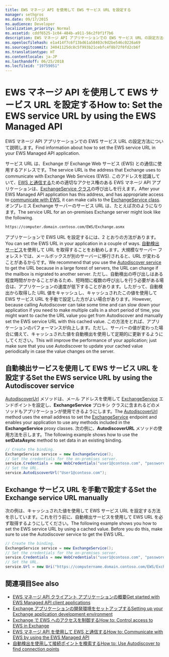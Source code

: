 ```yaml
---
title: EWS マネージ API を使用して EWS サービス URL を設定する
manager: sethgros
ms.date: 09/17/2015
ms.audience: Developer
localization_priority: Normal
ms.assetid: cddf6525-1c04-484b-a911-56c2f0f1f7b6
description: EWS マネージ API アプリケーションでの EWS サービス URL の設定方法について説明します。
ms.openlocfilehash: e1a414f7c6f13bd61a58403c9d2be546c0226a69
ms.sourcegitcommit: 34041125dc8c5f993b21cebfc4f8b72f0fd2cb6f
ms.translationtype: HT
ms.contentlocale: ja-JP
ms.lasthandoff: 06/25/2018
ms.locfileid: "19759051"
---
```

# <a name="set-the-ews-service-url-by-using-the-ews-managed-api"></a><span data-ttu-id="8c68f-103">EWS マネージ API を使用して EWS サービス URL を設定する</span><span class="sxs-lookup"><span data-stu-id="8c68f-103">How to: Set the EWS service URL by using the EWS Managed API</span></span>

<span data-ttu-id="8c68f-104">EWS マネージ API アプリケーションでの EWS サービス URL の設定方法について説明します。</span><span class="sxs-lookup"><span data-stu-id="8c68f-104">Find information about how to set the EWS service URL in your EWS Managed API application.</span></span>
  
<span data-ttu-id="8c68f-105">サービス URL は、Exchange が Exchange Web サービス (EWS) との通信に使用するアドレスです。</span><span class="sxs-lookup"><span data-stu-id="8c68f-105">The service URL is the address that Exchange uses to communicate with Exchange Web Services (EWS).</span></span> <span data-ttu-id="8c68f-106">このアドレスを認識していて、[EWS と通信する](how-to-communicate-with-ews-by-using-the-ews-managed-api.md)ための適切なアクセス権のある EWS マネージ API アプリケーションは、[ExchangeService クラス](http://msdn.microsoft.com/ja-JP/library/microsoft.exchange.webservices.data.exchangeservice%28v=exchg.80%29.aspx)の呼び出しを行えます。</span><span class="sxs-lookup"><span data-stu-id="8c68f-106">After your EWS Managed API application has this address, and has appropriate access to [communicate with EWS](how-to-communicate-with-ews-by-using-the-ews-managed-api.md), it can make calls to the [ExchangeService class](http://msdn.microsoft.com/ja-JP/library/microsoft.exchange.webservices.data.exchangeservice%28v=exchg.80%29.aspx).</span></span> <span data-ttu-id="8c68f-107">オンプレミス Exchange サーバーのサービス URL は、たとえば次のようになります。</span><span class="sxs-lookup"><span data-stu-id="8c68f-107">The service URL for an on-premises Exchange server might look like the following.</span></span> 
  
```HTML
https://computer.domain.contoso.com/EWS/Exchange.asmx
```

<span data-ttu-id="8c68f-108">アプリケーションで EWS URL を設定するには、2 とおりの方法があります。</span><span class="sxs-lookup"><span data-stu-id="8c68f-108">You can set the EWS URL in your application in a couple of ways.</span></span> <span data-ttu-id="8c68f-109">[自動検出サービス](http://msdn.microsoft.com/library/39726b67-2eb2-451b-9307-cfd0b518b55c%28Office.15%29.aspx)を使用して URL を取得することをお勧めします。大規模なサーバー フォレストでは、メールボックスが別のサーバーに移行されると、URL が変わることがあるからです。</span><span class="sxs-lookup"><span data-stu-id="8c68f-109">We recommend that you use the [Autodiscover service](http://msdn.microsoft.com/library/39726b67-2eb2-451b-9307-cfd0b518b55c%28Office.15%29.aspx) to get the URL because in a large forest of servers, the URL can change if the mailbox is migrated to another server.</span></span> <span data-ttu-id="8c68f-110">ただし、自動検出の呼び出しはある程度時間がかかることがあるため、短時間に複数の呼び出しを行う必要がある場合は、アプリケーションの速度が低下することがあります。したがって、自動検出から取得した URL 値をキャッシュし、キャッシュされたこの値を使用して EWS サービス URL を手動で設定した方がよい場合があります。</span><span class="sxs-lookup"><span data-stu-id="8c68f-110">However, because calling Autodiscover can take some time and can slow down your application if you need to make multiple calls in a short period of time, you might want to cache the URL value you get from Autodiscover and manually set the EWS service URL with this cached value.</span></span> <span data-ttu-id="8c68f-111">この方法をとれば、アプリケーションのパフォーマンスが向上します。ただし、サーバーの値が変わった場合に備えて、キャッシュされた値を自動検出を使用して定期的に更新するようにしてください。</span><span class="sxs-lookup"><span data-stu-id="8c68f-111">This will improve the performance of your application; just make sure that you use Autodiscover to update your cached value periodically in case the value changes on the server.</span></span> 
  
## <a name="set-the-ews-service-url-by-using-the-autodiscover-service"></a><span data-ttu-id="8c68f-112">自動検出サービスを使用して EWS サービス URL を設定する</span><span class="sxs-lookup"><span data-stu-id="8c68f-112">Set the EWS service URL by using the Autodiscover service</span></span>
<span data-ttu-id="8c68f-113"><a name="bk_SetURLusingAutoDiscover"> </a></span><span class="sxs-lookup"><span data-stu-id="8c68f-113"></span></span>

<span data-ttu-id="8c68f-114">[AutodiscoverUrl](http://msdn.microsoft.com/ja-JP/library/microsoft.exchange.webservices.data.exchangeservice.autodiscoverurl%28v=exchg.80%29.aspx) メソッドは、メール アドレスを使用して [ExchangeService](http://msdn.microsoft.com/ja-JP/library/microsoft.exchange.webservices.data.exchangeservice%28v=exchg.80%29.aspx) エンドポイントを設定し、**ExchangeService** プロキシ クラスに含まれるどのメソッドもアプリケーションが使用できるようにします。</span><span class="sxs-lookup"><span data-stu-id="8c68f-114">The [AutodiscoverUrl](http://msdn.microsoft.com/ja-JP/library/microsoft.exchange.webservices.data.exchangeservice.autodiscoverurl%28v=exchg.80%29.aspx) method uses the email address to set the [ExchangeService](http://msdn.microsoft.com/ja-JP/library/microsoft.exchange.webservices.data.exchangeservice%28v=exchg.80%29.aspx) endpoint and enables your application to use any methods included in the **ExchangeService** proxy classes.</span></span> <span data-ttu-id="8c68f-115">次の例に、**AutodiscoverURL** メソッドの使用方法を示します。</span><span class="sxs-lookup"><span data-stu-id="8c68f-115">The following example shows how to use the **setDataAsync** method to set data in an existing binding.</span></span> 
  
```cs
// Create the binding.
ExchangeService service = new ExchangeService();
// Set the credentials for the on-premises server.
service.Credentials = new WebCredentials("user1@contoso.com", "password");
// Set the URL.
service.AutodiscoverUrl("User1@contoso.com");

```

## <a name="set-the-exchange-service-url-manually"></a><span data-ttu-id="8c68f-116">Exchange サービス URL を手動で設定する</span><span class="sxs-lookup"><span data-stu-id="8c68f-116">Set the Exchange service URL manually</span></span>
<span data-ttu-id="8c68f-117"><a name="bk_SetURLmanually"> </a></span><span class="sxs-lookup"><span data-stu-id="8c68f-117"></span></span>

<span data-ttu-id="8c68f-p104">次の例は、キャッシュされた値を使用して EWS サービス URL を設定する方法を示しています。これを行う前に、自動検出サービスを使用して EWS URL を必ず取得するようにしてください。</span><span class="sxs-lookup"><span data-stu-id="8c68f-p104">The following example shows you how to set the EWS service URL by using a cached value. Before you do this, make sure to use the Autodiscover service to get the EWS URL.</span></span>
  
```cs
// Create the binding.
ExchangeService service = new ExchangeService();
// Set the credentials for the on-premises server.
service.Credentials = new WebCredentials("user1@contoso.com", "password");
// Set the URL.
service.Url = new Uri("https://computername.domain.contoso.com/EWS/Exchange.asmx");

```

## <a name="see-also"></a><span data-ttu-id="8c68f-120">関連項目</span><span class="sxs-lookup"><span data-stu-id="8c68f-120">See also</span></span>

- [<span data-ttu-id="8c68f-121">EWS マネージ API クライアント アプリケーションの概要</span><span class="sxs-lookup"><span data-stu-id="8c68f-121">Get started with EWS Managed API client applications</span></span>](get-started-with-ews-managed-api-client-applications.md)   
- [<span data-ttu-id="8c68f-122">Exchange アプリケーションの開発環境をセットアップする</span><span class="sxs-lookup"><span data-stu-id="8c68f-122">Setting up your Exchange application development environment</span></span>](setting-up-your-exchange-application-development-environment.md)   
- [<span data-ttu-id="8c68f-123">Exchange で EWS へのアクセスを制御する</span><span class="sxs-lookup"><span data-stu-id="8c68f-123">How to: Control access to EWS in Exchange</span></span>](how-to-control-access-to-ews-in-exchange.md) 
- [<span data-ttu-id="8c68f-124">EWS マネージ API を使用して EWS と通信する</span><span class="sxs-lookup"><span data-stu-id="8c68f-124">How to: Communicate with EWS by using the EWS Managed API</span></span>](how-to-communicate-with-ews-by-using-the-ews-managed-api.md)  
- [<span data-ttu-id="8c68f-125">自動検出を使用して接続ポイントを検索する</span><span class="sxs-lookup"><span data-stu-id="8c68f-125">How to: Use Autodiscover to find connection points</span></span>](how-to-use-autodiscover-to-find-connection-points.md)
    


